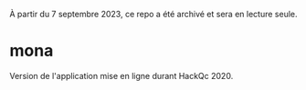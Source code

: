 À partir du 7 septembre 2023, ce repo a été archivé et sera en lecture seule.

# mona

Version de l'application mise en ligne durant HackQc 2020.
